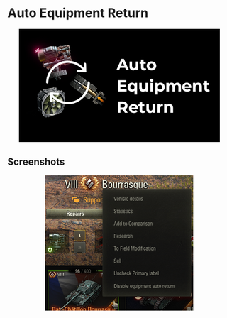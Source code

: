 # Auto Equipment Return

<p align="center">
  <img src="./assets/preview.png" alt="Preview"/>
</p>

## Screenshots

<p align="center">
  <img src="./assets/screenshot_1.png" alt="Screenshot 1"/>
</p>